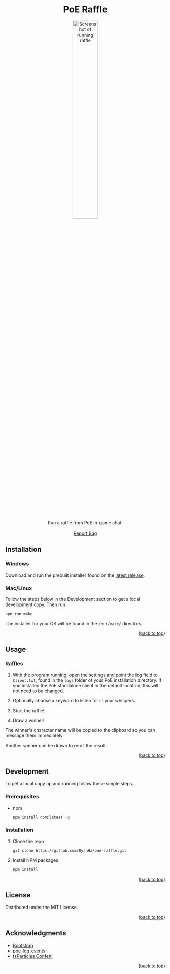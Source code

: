 <a name="readme-top"></a>
<!-- PROJECT LOGO -->
<div align="center">

<h1 align="center">PoE Raffle</h1>
<img src="https://i.imgur.com/uv5I25G.png" alt="Screenshot of running raffle" width="40%" height="40%">
  <p align="center">
    Run a raffle from PoE in-game chat.
    <br />
    <br />
    <a href="https://github.com/RyanHx/poe-raffle/issues">Report Bug</a>
  </p>
</div>

<!-- USAGE EXAMPLES -->
## Installation

### Windows

Download and run the prebuilt installer found on the <a href="https://github.com/RyanHx/poe-raffle/releases/latest">latest release</a>.

### Mac/Linux

Follow the steps below in the Development section to get a local development copy. Then run:

```sh
npm run make
```

The installer for your OS will be found in the `/out/make/` directory.

<p align="right">(<a href="#readme-top">back to top</a>)</p>

## Usage

### Raffles

1. With the program running, open the settings and point the log field to `Client.txt`, found in the `logs` folder of your PoE installation directory. If you installed the PoE standalone client in the default location, this will not need to be changed.

2. Optionally choose a keyword to listen for in your whispers.
3. Start the raffle!
4. Draw a winner!

The winner's character name will be copied to the clipboard so you can message them immediately.

Another winner can be drawn to reroll the result.

<p align="right">(<a href="#readme-top">back to top</a>)</p>

<!-- GETTING STARTED -->
## Development

To get a local copy up and running follow these simple steps.

### Prerequisites

* npm
  ```sh
  npm install npm@latest -g
  ```

### Installation

1. Clone the repo
   ```sh
   git clone https://github.com/RyanHx/poe-raffle.git
   ```
2. Install NPM packages
   ```sh
   npm install
   ```

<p align="right">(<a href="#readme-top">back to top</a>)</p>

<!-- LICENSE -->
## License

Distributed under the MIT License.

<p align="right">(<a href="#readme-top">back to top</a>)</p>


<!-- ACKNOWLEDGMENTS -->
## Acknowledgments

* [Bootstrap](https://getbootstrap.com/)
* [poe-log-events](https://www.npmjs.com/package/poe-log-events)
* [tsParticles Confetti](https://confetti.js.org/more.html)

<p align="right">(<a href="#readme-top">back to top</a>)</p>
